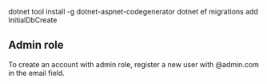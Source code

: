 ﻿dotnet tool install -g dotnet-aspnet-codegenerator
dotnet ef migrations add InitialDbCreate

## Admin role
To create an account with admin role, register a new user with @admin.com in the email field.

